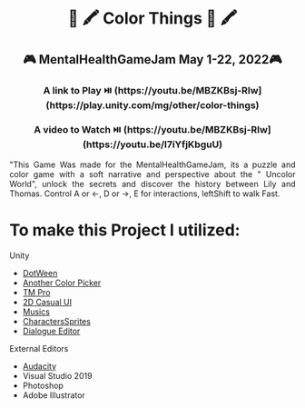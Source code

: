 <h1 align = center>🌈 🖍️ Color Things 🌈 🖍️ </h1>

<h2 align = center>🎮 MentalHealthGameJam May 1-22, 2022🎮</h2>

<h3 align = center> A link to Play ⏯️ (https://youtu.be/MBZKBsj-RIw](https://play.unity.com/mg/other/color-things)</h2>
<h3 align = center> A video to Watch ⏯️ (https://youtu.be/MBZKBsj-RIw](https://youtu.be/I7iYfjKbguU) </h2>
<p align = "justify">
"This Game Was made for the MentalHealthGameJam, its a puzzle and color game with a soft narrative and perspective about the " Uncolor World", unlock the secrets and discover the history between Lily and Thomas. Control  A or <-, D or ->, E for interactions, leftShift to walk Fast.
</p>

# To make this Project I utilized: 
Unity
- [DotWeen](https://assetstore.unity.com/packages/tools/animation/dotween-hotween-v2-27676)
- [Another Color Picker](https://assetstore.unity.com/packages/tools/gui/another-color-picker-123123#description)
- [TM Pro](https://docs.unity3d.com/Manual/com.unity.textmeshpro.html)
- [2D Casual UI](https://assetstore.unity.com/packages/2d/gui/icons/2d-casual-ui-hd-82080)
- [Musics](https://studio.youtube.com/channel/UCNGZHHPK-xZSTCcSvwyGAow/music)
- [CharactersSprites](https://br.freepik.com/)
- [Dialogue Editor](https://assetstore.unity.com/packages/tools/utilities/dialogue-editor-168329#description)

External Editors
- [Audacity](https://www.audacityteam.org/download/)
- Visual Studio 2019
- Photoshop
- Adobe Illustrator
 
